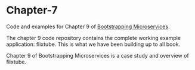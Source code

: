 # Chapter-7

Code and examples for Chapter 9 of [Bootstrapping Microservices](http://bit.ly/2o0aDsP).

The chapter 9 code repository contains the complete working example application: flixtube. This is what we have been building up to all book. 

Chapter 9 of Bootstrapping Microservices is a case study and overview of flixtube.